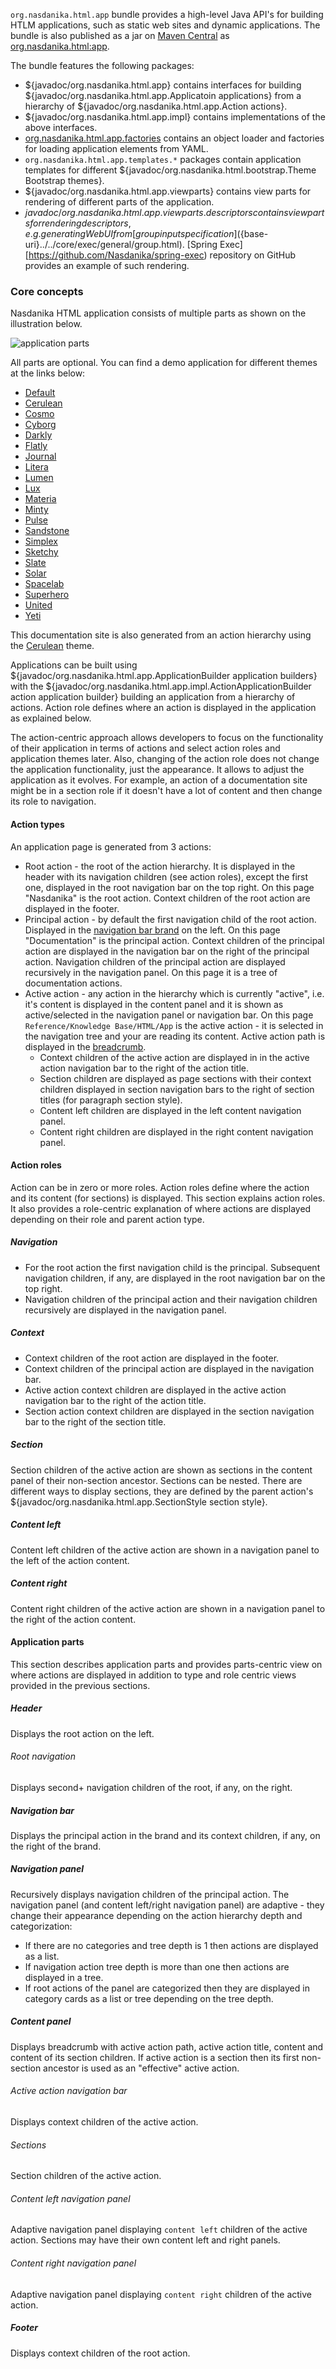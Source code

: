 ``org.nasdanika.html.app`` bundle provides a high-level Java API's for building HTLM applications, such as static web sites and dynamic applications.
The bundle is also published as a jar on [Maven Central](https://search.maven.org/) as [org.nasdanika.html:app](https://search.maven.org/artifact/org.nasdanika.html/app).

The bundle features the following packages:

* ${javadoc/org.nasdanika.html.app} contains interfaces for building ${javadoc/org.nasdanika.html.app.Applicatoin applications} from a hierarchy of ${javadoc/org.nasdanika.html.app.Action actions}. 
* ${javadoc/org.nasdanika.html.app.impl} contains implementations of the above interfaces. 
* [org.nasdanika.html.app.factories](factories/index.html) contains an object loader and factories for loading application elements from YAML.
* ``org.nasdanika.html.app.templates.*`` packages contain application templates for different ${javadoc/org.nasdanika.html.bootstrap.Theme Bootstrap themes}. 
* ${javadoc/org.nasdanika.html.app.viewparts} contains view parts for rendering of different parts of the application. 
* ${javadoc/org.nasdanika.html.app.viewparts.descriptors} contains view parts for rendering descriptors, e.g. generating Web UI from [group input specification](${base-uri}../../core/exec/general/group.html). [Spring Exec][https://github.com/Nasdanika/spring-exec) repository on GitHub provides an example of such rendering.

### Core concepts

Nasdanika HTML application consists of multiple parts as shown on the illustration below. 

![application parts](https://nasdanika.org/downloads/application-parts.png)

All parts are optional.
You can find a demo application for different themes at the links below:

* [Default](https://nasdanika.org/html-app-demo/bootstrap/index.html)
* [Cerulean](https://nasdanika.org/html-app-demo/cerulean/index.html)
* [Cosmo](https://nasdanika.org/html-app-demo/cosmo/index.html)
* [Cyborg](https://nasdanika.org/html-app-demo/cyborg/index.html)
* [Darkly](https://nasdanika.org/html-app-demo/darkly/index.html)
* [Flatly](https://nasdanika.org/html-app-demo/flatly/index.html)
* [Journal](https://nasdanika.org/html-app-demo/journal/index.html)
* [Litera](https://nasdanika.org/html-app-demo/litera/index.html)
* [Lumen](https://nasdanika.org/html-app-demo/lumen/index.html)
* [Lux](https://nasdanika.org/html-app-demo/lux/index.html)
* [Materia](https://nasdanika.org/html-app-demo/materia/index.html)
* [Minty](https://nasdanika.org/html-app-demo/minty/index.html)
* [Pulse](https://nasdanika.org/html-app-demo/pulse/index.html)
* [Sandstone](https://nasdanika.org/html-app-demo/sandstone/index.html)
* [Simplex](https://nasdanika.org/html-app-demo/simplex/index.html)
* [Sketchy](https://nasdanika.org/html-app-demo/sketchy/index.html)
* [Slate](https://nasdanika.org/html-app-demo/slate/index.html)
* [Solar](https://nasdanika.org/html-app-demo/solar/index.html)
* [Spacelab](https://nasdanika.org/html-app-demo/spacelab/index.html)
* [Superhero](https://nasdanika.org/html-app-demo/superhero/index.html)
* [United](https://nasdanika.org/html-app-demo/united/index.html)
* [Yeti](https://nasdanika.org/html-app-demo/yeti/index.html)

This documentation site is also generated from an action hierarchy using the [Cerulean](https://bootswatch.com/cerulean/) theme.

Applications can be built using ${javadoc/org.nasdanika.html.app.ApplicationBuilder application builders} with the ${javadoc/org.nasdanika.html.app.impl.ActionApplicationBuilder action application builder} 
building an application from a hierarchy of actions. Action role defines where an action is displayed in the application as explained below.

The action-centric approach allows developers to focus on the functionality of their application in terms of actions and select action roles and application themes later. 
Also, changing of the action role does not change the application functionality, just the appearance.
It allows to adjust the application as it evolves. For example, an action of a documentation site might be in a section role if it doesn't have a lot of content and then change its role to navigation.

#### Action types

An application page is generated from 3 actions:

* Root action - the root of the action hierarchy. It is displayed in the header with its navigation children (see action roles), except the first one, displayed in the root navigation bar on the top right.
On this page "Nasdanika" is the root action.
Context children of the root action are displayed in the footer.
* Principal action - by default the first navigation child of the root action. Displayed in the [navigation bar brand](https://getbootstrap.com/docs/4.0/components/navbar/#brand) on the left. On this page "Documentation" is the principal action.
Context children of the principal action are displayed in the navigation bar on the right of the principal action.
Navigation children of the principal action are displayed recursively in the navigation panel. On this page it is a tree of documentation actions.
* Active action - any action in the hierarchy which is currently "active", i.e. it's content is displayed in the content panel and it is shown as active/selected in the navigation panel or navigation bar. On this page ``Reference/Knowledge Base/HTML/App`` is the active action - it is selected in the navigation tree and your are reading its content. Active action path is displayed in the [breadcrumb](https://getbootstrap.com/docs/4.0/components/breadcrumb/).
    * Context children of the active action are displayed in in the active action navigation bar to the right of the action title.
    * Section children are displayed as page sections with their context children displayed in section navigation bars to the right of section titles (for paragraph section style).
    * Content left children are displayed in the left content navigation panel.
    * Content right children are displayed in the right content navigation panel.   

#### Action roles

Action can be in zero or more roles. Action roles define where the action and its content (for sections) is displayed. 
This section explains action roles. It also provides a role-centric explanation of where actions are displayed depending on their role and parent action type.

##### Navigation		

* For the root action the first navigation child is the principal. Subsequent navigation children, if any, are displayed in the root navigation bar on the top right.
* Navigation children of the principal action and their navigation children recursively are displayed in the navigation panel.
		
##### Context		

* Context children of the root action are displayed in the footer.
* Context children of the principal action are displayed in the navigation bar.
* Active action context children are displayed in the active action navigation bar to the right of the action title.
* Section action context children are displayed in the section navigation bar to the right of the section title.
		
##### Section		

Section children of the active action are shown as sections in the content panel of their non-section ancestor.
Sections can be nested.
There are different ways to display sections, they are defined by the parent action's ${javadoc/org.nasdanika.html.app.SectionStyle section style}.
		
##### Content left		

Content left children of the active action are shown in a navigation panel to the left of the action content.

##### Content right		

Content right children of the active action are shown in a navigation panel to the right of the action content.

#### Application parts

This section describes application parts and provides parts-centric view on where actions are displayed in addition to type and role centric views provided in the previous sections.

##### Header

Displays the root action on the left. 

###### Root navigation

Displays second+ navigation children of the root, if any, on the right.

##### Navigation bar

Displays the principal action in the brand and its context children, if any, on the right of the brand.

##### Navigation panel

Recursively displays navigation children of the principal action. The navigation panel (and content left/right navigation panel) are adaptive - they change their appearance depending on the action hierarchy depth and categorization:

* If there are no categories and tree depth is 1 then actions are displayed as a list.
* If navigation action tree depth is more than one then actions are displayed in a tree.
* If root actions of the panel are categorized then they are displayed in category cards as a list or tree depending on the tree depth.

##### Content panel

Displays breadcrumb with active action path, active action title, content and content of its section children. 
If active action is a section then its first non-section ancestor is used as an "effective" active action. 

###### Active action navigation bar

Displays context children of the active action.

###### Sections

Section children of the active action. 

###### Content left navigation panel 

Adaptive navigation panel displaying ``content left`` children of the active action. Sections may have their own content left and right panels.

###### Content right navigation panel

Adaptive navigation panel displaying ``content right`` children of the active action.

##### Footer

Displays context children of the root action.
